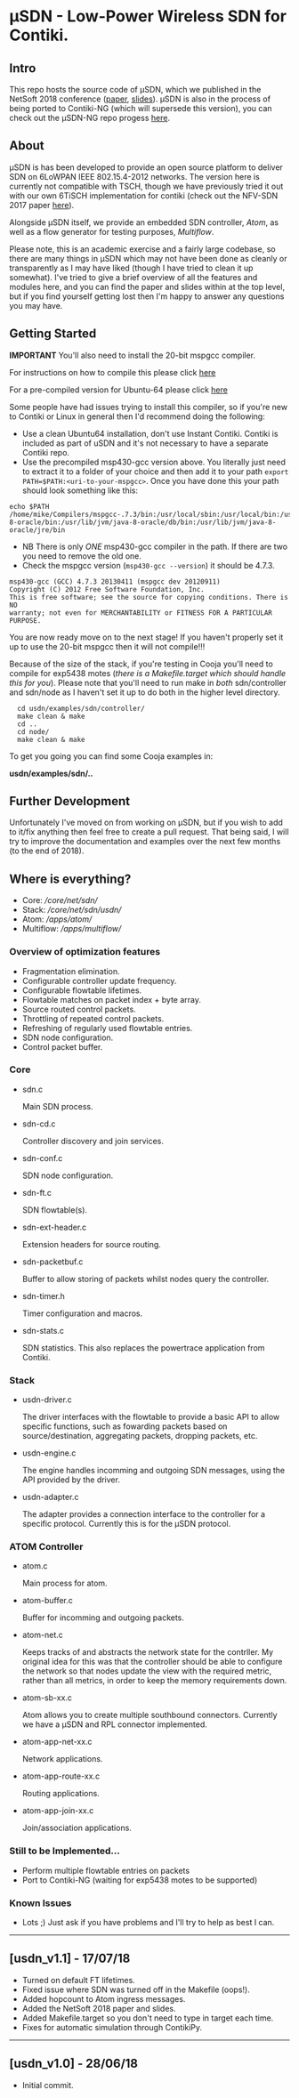 μSDN - Low-Power Wireless SDN for Contiki.
===

Intro
---
This repo hosts the source code of μSDN, which we published in the NetSoft 2018 conference ([paper](evolving-sdn-for-low-power-iot-networks.pdf),  [slides](netsoft20181.pdf)). μSDN is also in the process of being ported to Contiki-NG (which will supersede this version), you can check out the μSDN-NG repo progess [here](https://github.com/mbaddeley/usdn-ng).

About
---
μSDN is has been developed to provide an open source platform to deliver SDN on 6LoWPAN IEEE 802.15.4-2012 networks. The version here is currently not compatible with TSCH, though we have previously tried it out with our own 6TiSCH implementation for contiki (check out the NFV-SDN 2017 paper [here](https://www.researchgate.net/publication/321733914_Isolating_SDN_control_traffic_with_layer-2_slicing_in_6TiSCH_industrial_IoT_networks)).

Alongside μSDN itself, we provide an embedded SDN controller, *Atom*, as well as a flow generator for testing purposes, *Multiflow*.

Please note, this is an academic exercise and a fairly large codebase, so there are many things in μSDN which may not have been done as cleanly or transparently as I may have liked (though I have tried to clean it up somewhat). I've tried to give a brief overview of all the features and modules here, and you can find the paper and slides within at the top level, but if you find yourself getting lost then I'm happy to answer any questions you may have.

Getting Started
---

**IMPORTANT** You'll also need to install the 20-bit mspgcc compiler.

For instructions on how to compile this please click [here](https://github.com/contiki-os/contiki/wiki/MSP430X)

For a pre-compiled version for Ubuntu-64 please click [here](https://github.com/pksec/msp430-gcc-4.7.3)

Some people have had issues trying to install this compiler, so if you're new to Contiki or Linux in general then I'd recommend doing the following:

- Use a clean Ubuntu64 installation, don't use Instant Contiki. Contiki is included as part of uSDN and it's not necessary to have a separate Contiki repo.
- Use the precompiled msp430-gcc version above. You literally just need to extract it to a folder of your choice and then add it to your path `export PATH=$PATH:<uri-to-your-mspgcc>`. Once you have done this your path should look something like this:

```
echo $PATH
/home/mike/Compilers/mspgcc-.7.3/bin:/usr/local/sbin:/usr/local/bin:/usr/sbin:/usr/bin:/sbin:/bin:/usr/games:/usr/local/games:/snap/bin:/usr/lib/jvm/java-8-oracle/bin:/usr/lib/jvm/java-8-oracle/db/bin:/usr/lib/jvm/java-8-oracle/jre/bin
```

- NB There is only *ONE* msp430-gcc compiler in the path. If there are two you need to remove the old one.
- Check the mspgcc version (`msp430-gcc --version`) it should be 4.7.3.

```
msp430-gcc (GCC) 4.7.3 20130411 (mspgcc dev 20120911)
Copyright (C) 2012 Free Software Foundation, Inc.
This is free software; see the source for copying conditions. There is NO
warranty; not even for MERCHANTABILITY or FITNESS FOR A PARTICULAR PURPOSE.
```
You are now ready move on to the next stage! If you haven't properly set it up to use the 20-bit mspgcc then it will not compile!!!

Because of the size of the stack, if you're testing in Cooja you'll need to compile for exp5438 motes (*there is a Makefile.target which should handle this for you*). Please note that you'll need to run make in *both* sdn/controller and sdn/node as I haven't set it up to do both in the higher level directory.

```
  cd usdn/examples/sdn/controller/
  make clean & make
  cd ..
  cd node/
  make clean & make
```

To get you going you can find some Cooja examples in:

 **usdn/examples/sdn/..**

Further Development
---
Unfortunately I've moved on from working on μSDN, but if you wish to add to it/fix anything then feel free to create a pull request. That being said, I will try to improve the documentation and examples over the next few months (to the end of 2018).

Where is everything?
---
- Core: */core/net/sdn/*
- Stack: */core/net/sdn/usdn/*
- Atom: */apps/atom/*
- Multiflow: */apps/multiflow/*

### Overview of optimization features
- Fragmentation elimination.
- Configurable controller update frequency.
- Configurable flowtable lifetimes.
- Flowtable matches on packet index + byte array.
- Source routed control packets.
- Throttling of repeated control packets.
- Refreshing of regularly used flowtable entries.
- SDN node configuration.
- Control packet buffer.

### Core
- sdn.c

  Main SDN process.

- sdn-cd.c

  Controller discovery and join services.

- sdn-conf.c

  SDN node configuration.

- sdn-ft.c

  SDN flowtable(s).

- sdn-ext-header.c

  Extension headers for source routing.

- sdn-packetbuf.c

  Buffer to allow storing of packets whilst nodes query the controller.

- sdn-timer.h

  Timer configuration and macros.

- sdn-stats.c

  SDN statistics. This also replaces the powertrace application from Contiki.

### Stack
- usdn-driver.c

  The driver interfaces with the flowtable to provide a basic API to allow specific functions, such as fowarding packets based on source/destination, aggregating packets, dropping packets, etc.

- usdn-engine.c

  The engine handles incomming and outgoing SDN messages, using the API provided by the driver.

- usdn-adapter.c

  The adapter provides a connection interface to the controller for a specific protocol. Currently this is for the μSDN protocol.

### ATOM Controller
- atom.c

  Main process for atom.

- atom-buffer.c

  Buffer for incomming and outgoing packets.

- atom-net.c

  Keeps tracks of and abstracts the network state for the contrller. My original idea for this was that the controller should be able to configure the network so that nodes update the view with the required metric, rather than all metrics, in order to keep the memory requirements down.

- atom-sb-xx.c

  Atom allows you to create multiple southbound connectors. Currently we have a μSDN and RPL connector implemented.

- atom-app-net-xx.c

  Network applications.

- atom-app-route-xx.c

  Routing applications.

- atom-app-join-xx.c

  Join/association applications.

### Still to be Implemented...
- Perform multiple flowtable entries on packets
- Port to Contiki-NG (waiting for exp5438 motes to be supported)

### Known Issues
- Lots ;) Just ask if you have problems and I'll try to help as best I can.

---
[usdn_v1.1] - 17/07/18
---
- Turned on default FT lifetimes.
- Fixed issue where SDN was turned off in the Makefile (oops!).
- Added hopcount to Atom ingress messages.
- Added the NetSoft 2018 paper and slides.
- Added Makefile.target so you don't need to type in target each time.
- Fixes for automatic simulation through ContikiPy.

---
[usdn_v1.0] - 28/06/18
---
- Initial commit.
